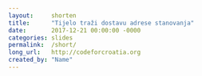```yaml
---
layout: 	shorten
title:		"Tijelo traži dostavu adrese stanovanja"
date:		2017-12-21 00:00:00 -0000
categories:	slides
permalink:	/short/
long_url: 	http://codeforcroatia.org
created_by:	"Name"
---
```


<!--

Set the front matter:

layout = shorten
	always used for URL shortening functionality

title = "Lorem ipsum"
	your page title and link name in the navigation; always use double quotations

date = 2017-12-21 00:00:00 -0000
	ISO date when you added this short URL

categories = slides
	the name of the cateogry you want to use to group short URL's, i.e. slides, documents, sheets, projects, articles

permalink = /short/
	the short slug for your long URL, i.e. /short_slug/

long_url = http://domain.tld/deeplink_to_page
	the long URL that you want to shorten, i.e. http://domain.tld/article/very_long_deeplink_to_a_page

created_by = "Name"
	your name or nickname

Save this page in the _posts directory.
Use the similar name for the filename as the title and prepend date, i.e.

title: Lorem ipsum
filename: 2019-09-17-lorem_ipsum.md

Result of shortened URL will be http://0.codeforcroatia.org/short_slug/

-->

